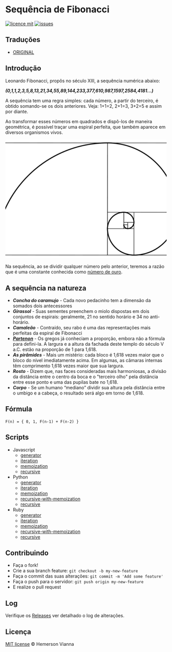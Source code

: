 # Sequência de Fibonacci

[![licence mit](https://img.shields.io/badge/license-MIT-blue.svg?style=flat-square)](http://hemersonvianna.mit-license.org/)
[![issues](https://img.shields.io/github/issues/math-solutions/math-fibonacci-sequence.svg?style=flat-square)](https://github.com/math-solutions/math-fibonacci-sequence/issues)

## Traduções

* [ORIGINAL](https://github.com/math-solutions/math-fibonacci-sequence/)

## Introdução

Leonardo Fibonacci, propôs no século XIII, a sequência numérica abaixo:

***(0,1,1,2,3,5,8,13,21,34,55,89,144,233,377,610,987,1597,2584,4181...)***

A sequência tem uma regra simples: cada número, a partir do terceiro, é obtido somando-se os dois anteriores. Veja: 1+1=2, 2+1=3, 3+2=5 e assim por diante.

Ao transformar esses números em quadrados e dispô-los de maneira geométrica, é possível traçar uma espiral perfeita, que também aparece em diversos organismos vivos.

![Espiral fibonacci](source/img/espiral-fibonacci.svg)

Na sequência, ao se dividir qualquer número pelo anterior, teremos a razão que é uma constante conhecida como [número de ouro](https://pt.wikipedia.org/wiki/Propor%C3%A7%C3%A3o_%C3%A1urea).


## A sequência na natureza

- ***Concha do caramujo*** - Cada novo pedacinho tem a dimensão da somados dois antecessores
- ***Girassol*** - Suas sementes preenchem o miolo dispostas em dois conjuntos de espirais: geralmente, 21 no sentido horário e 34 no anti-horário.
- ***Camaleão*** - Contraído, seu rabo é uma das representações mais perfeitas da espiral de Fibonacci
- ***[Partenon](https://pt.wikipedia.org/wiki/Partenon)*** - Os gregos já conheciam a proporção, embora não a fórmula para defini-la. A largura e a altura da fachada deste templo do século V a.C. estão na proporção de 1 para 1,618.
- ***As pirâmides*** - Mais um mistério: cada bloco é 1,618 vezes maior que o bloco do nível imediatamente acima. Em algumas, as câmaras internas têm comprimento 1,618 vezes maior que sua largura.
- ***Rosto*** - Dizem que, nas faces consideradas mais harmoniosas, a divisão da distância entre o centro da boca e o "terceiro olho" pela distância entre esse ponto e uma das pupilas bate no 1,618.
- ***Corpo*** - Se um humano “mediano” dividir sua altura pela distância entre o umbigo e a cabeça, o resultado será algo em torno de 1,618.


## Fórmula

```
F(n) = { 0, 1, F(n-1) + F(n-2) }
```

## Scripts

- Javascript
  - [generator](javascript/generator.js)
  - [iteration](javascript/iteration.js)
  - [memoization](javascript/memoization.js)
  - [recursive](javascript/recursive.js)
- Python
  - [generator](python/generator.py)
  - [iteration](python/iteration.py)
  - [memoization](python/memoization.py)
  - [recursive-with-memoization](python/recursive-with-memoization.py)
  - [recursive](python/recursive.py)
- Ruby
  - [generator](ruby/generator.rb)
  - [iteration](ruby/iteration.rb)
  - [memoization](ruby/memoization.rb)
  - [recursive-with-memoization](ruby/recursive-with-memoization.rb)
  - [recursive](ruby/recursive.rb)



## Contribuindo

- Faça o fork!
- Crie a sua branch feature: `git checkout -b my-new-feature`
- Faça o commit das suas alterações: `git commit -m 'Add some feature'`
- Faça o push para o servidor: `git push origin my-new-feature`
- E realize o pull request

## Log

Verifique os [Releases](https://github.com/math-solutions/math-fibonacci-sequence/releases) ver detalhado o log de alterações.

## Licença

[MIT license](http://hemersonvianna.mit-license.org/) © Hemerson Vianna
